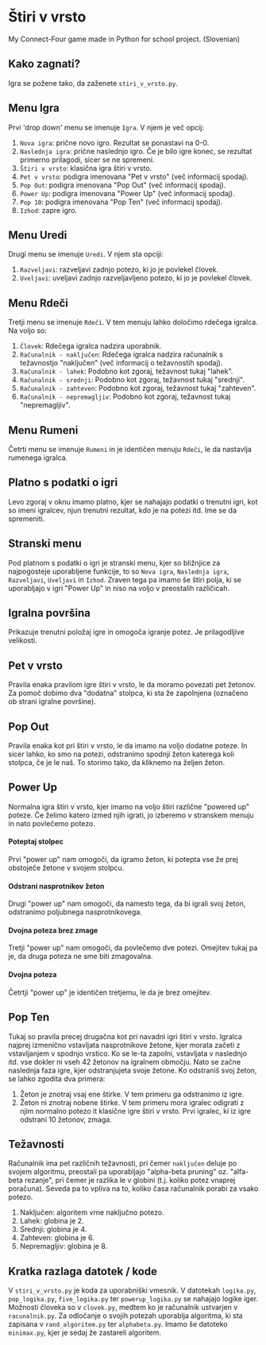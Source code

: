 # Štiri v vrsto
My Connect-Four game made in Python for school project. (Slovenian)

## Kako zagnati?
Igra se požene tako, da zaženete `stiri_v_vrsto.py`.

## Menu Igra
Prvi 'drop down' menu se imenuje `Igra`. V njem je več opcij:
1. `Nova igra`: prične novo igro. Rezultat se ponastavi na 0-0.
2. `Naslednja igra`: prične naslednjo igro. Če je bilo igre konec, se rezultat primerno prilagodi, sicer se ne spremeni.
3. `Štiri v vrsto`: klasična igra štiri v vrsto.
4. `Pet v vrsto`: podigra imenovana "Pet v vrsto" (več informacij spodaj).
5. `Pop Out`: podigra imenovana "Pop Out" (več informacij spodaj).
6. `Power Up`: podigra imenovana "Power Up" (več informacij spodaj).
7. `Pop 10`: podigra imenovana "Pop Ten" (več informacij spodaj).
8. `Izhod`: zapre igro.

## Menu Uredi
Drugi menu se imenuje `Uredi`. V njem sta opciji:
1. `Razveljavi`: razveljavi zadnjo potezo, ki jo je povlekel človek.
2. `Uveljavi`: uveljavi zadnjo razveljavljeno potezo, ki jo je povlekel človek.

## Menu Rdeči
Tretji menu se imenuje `Rdeči`. V tem menuju lahko določimo rdečega igralca. Na voljo so:
1. `Človek`: Rdečega igralca nadzira uporabnik.
2. `Računalnik - naključen`: Rdečega igralca nadzira računalnik s težavnostjo "naključen" (več informacij o težavnostih spodaj).
3. `Računalnik - lahek`: Podobno kot zgoraj, težavnost tukaj "lahek".
4. `Računalnik - srednji`: Podobno kot zgoraj, težavnost tukaj "srednji".
5. `Računalnik - zahteven`: Podobno kot zgoraj, težavnost tukaj "zahteven".
6. `Računalnik - nepremagljiv`: Podobno kot zgoraj, težavnost tukaj "nepremagljiv".

## Menu Rumeni
Četrti menu se imenuje `Rumeni` in je identičen menuju `Rdeči`, le da nastavlja rumenega igralca.

## Platno s podatki o igri
Levo zgoraj v oknu imamo platno, kjer se nahajajo podatki o trenutni igri, kot so imeni igralcev, njun trenutni rezultat, kdo je na potezi itd. Ime se da spremeniti.

## Stranski menu
Pod platnom s podatki o igri je stranski menu, kjer so bližnjice za najpogosteje uporabljene funkcije, to so `Nova igra`, `Naslednja igra`, `Razveljavi`, `Uveljavi` in `Izhod`. Zraven tega pa imamo še štiri polja, ki se uporabljajo v igri "Power Up" in niso na voljo v preostalih različicah.

## Igralna površina
Prikazuje trenutni položaj igre in omogoča igranje potez. Je prilagodljive velikosti.

## Pet v vrsto
Pravila enaka pravilom igre štiri v vrsto, le da moramo povezati pet žetonov. Za pomoč dobimo dva "dodatna" stolpca, ki sta že zapolnjena (označeno ob strani igralne površine).

## Pop Out
Pravila enaka kot pri štiri v vrsto, le da imamo na voljo dodatne poteze. In sicer lahko, ko smo na potezi, odstranimo spodnji žeton katerega koli stolpca, če je le naš.
To storimo tako, da kliknemo na željen žeton.

## Power Up
Normalna igra štiri v vrsto, kjer imamo na voljo štiri različne "powered up" poteze. Če želimo katero izmed njih igrati, jo izberemo v stranskem menuju in nato povlečemo potezo.
#### Poteptaj stolpec
Prvi "power up" nam omogoči, da igramo žeton, ki potepta vse že prej obstoječe žetone v svojem stolpcu.
#### Odstrani nasprotnikov žeton
Drugi "power up" nam omogoči, da namesto tega, da bi igrali svoj žeton, odstranimo poljubnega nasprotnikovega.
#### Dvojna poteza brez zmage
Tretji "power up" nam omogoči, da povlečemo dve potezi. Omejitev tukaj pa je, da druga poteza ne sme biti zmagovalna.
#### Dvojna poteza
Četrtji "power up" je identičen tretjemu, le da je brez omejitev.

## Pop Ten
Tukaj so pravila precej drugačna kot pri navadni igri štiri v vrsto. Igralca najprej izmenično vstavljata nasprotnikove žetone, kjer morata začeti z vstavljanjem v spodnjo vrstico. Ko se le-ta zapolni, vstavljata v naslednjo itd. vse dokler ni vseh 42 žetonov na igralnem območju. Nato se začne naslednja faza igre, kjer odstranjujeta svoje žetone. Ko odstraniš svoj žeton, se lahko zgodita dva primera:
1. Žeton je znotraj vsaj ene štirke. V tem primeru ga odstranimo iz igre.
2. Žeton ni znotraj nobene štirke. V tem primeru mora igralec odigrati z njim normalno potezo it klasične igre štiri v vrsto.
Prvi igralec, ki iz igre odstrani 10 žetonov, zmaga.

## Težavnosti
Računalnik ima pet različnih težavnosti, pri čemer `naključen` deluje po svojem algoritmu, preostali pa uporabljajo "alpha-beta pruning" oz. "alfa-beta rezanje", pri čemer je razlika le v globini (t.j. koliko potez vnaprej poračuna). Seveda pa to vpliva na to, koliko časa računalnik porabi za vsako potezo.
1. Naključen: algoritem vrne naključno potezo.
2. Lahek: globina je 2.
3. Srednji: globina je 4.
4. Zahteven: globina je 6.
5. Nepremagljiv: globina je 8.


## Kratka razlaga datotek / kode
V `stiri_v_vrsto.py` je koda za uporabniški vmesnik.
V datotekah `logika.py`, `pop_logika.py`, `five_logika.py` ter `powerup_logika.py` se nahajajo logike iger.
Možnosti človeka so v `clovek.py`, medtem ko je računalnik ustvarjen v `racunalnik.py`. Za odločanje o svojih potezah uporablja algoritma, ki sta zapisana v `rand_algoritem.py` ter `alphabeta.py`. Imamo še datoteko `minimax.py`, kjer je sedaj že zastareli algoritem.

